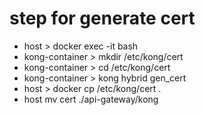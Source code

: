 # step for generate cert

- host > docker exec -it <kong-container> bash
- kong-container > mkdir /etc/kong/cert
- kong-container > cd /etc/kong/cert
- kong-container > kong hybrid gen_cert
- host > docker cp /etc/kong/cert .
- host mv cert ./api-gateway/kong